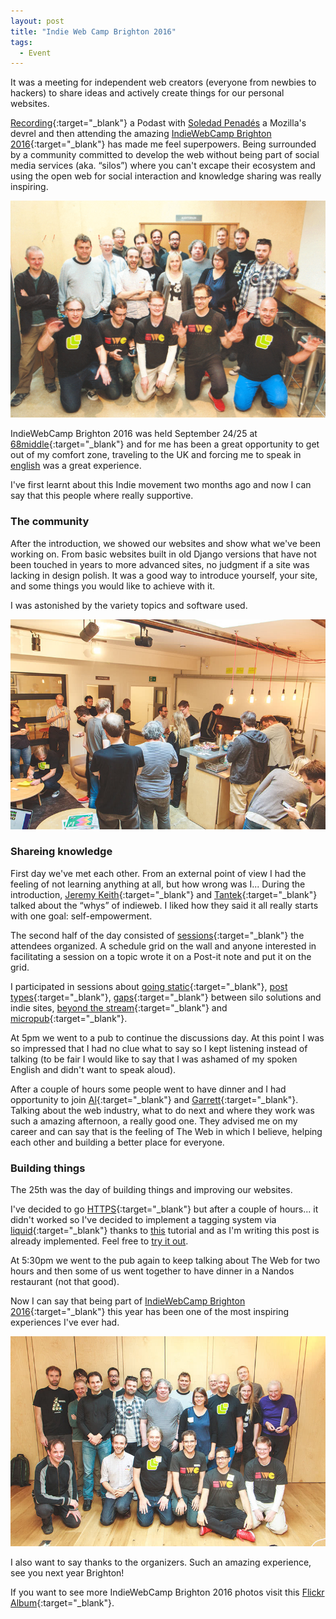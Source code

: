 ```yaml
---
layout: post
title: "Indie Web Camp Brighton 2016"
tags:
  - Event
---
```


It was a meeting for independent web creators (everyone from newbies to hackers) to share ideas and actively create things for our personal websites.

[Recording](http://wecodesignpodcast.com/2016/09/27/web-audio/){:target="_blank"} a Podast with [Soledad Penadés](https://soledadpenades.com) a Mozilla's devrel and then attending the amazing [IndieWebCamp Brighton 2016](https://indieweb.org/2016/Brighton){:target="_blank"} has made me feel superpowers. Being surrounded by a community committed to develop the web without being part of social media services (aka. “silos”) where you can't excape their ecosystem and using the open web for social interaction and knowledge sharing was really inspiring.

<img src="/assets/images/post-IWC-Brighton-2016-1.gif" alt="Photo by Julie Anne Noying CC-BY/Flickr">

IndieWebCamp Brighton 2016 was held September 24/25 at [68middle](http://68middle.st){:target="_blank"} and for me has been a great opportunity to get out of my comfort zone, traveling to the UK and forcing me to speak in [english](/2015/11/25/hello-world/) was a great experience.

I've first learnt about this Indie movement two months ago and now I can say that this people where really supportive.

### The community

After the introduction, we showed our websites and show what we've been working on. From basic websites built in old Django versions that have not been touched in years to more advanced sites, no judgment if a site was lacking in design polish. It was a good way to introduce yourself, your site, and some things you would like to achieve with it.

I was astonished by the variety topics and software used.

<img src="/assets/images/post-IWC-Brighton-2016-2.jpg" alt="Photo by Julie Anne Noying CC-BY/Flickr">

### Shareing knowledge

First day we've met each other. From an external point of view I had the feeling of not learning anything at all, but how wrong was I... During the introduction, [Jeremy Keith](https://adactio.com){:target="_blank"} and [Tantek](http://tantek.com){:target="_blank"} talked about the “whys” of indieweb. I liked how they said it all really starts with one goal: self-empowerment.

The second half of the day consisted of [sessions](https://indieweb.org/2016/Brighton/Schedule){:target="_blank"} the attendees organized. A schedule grid on the wall and anyone interested in facilitating a session on a topic wrote it on a Post-it note and put it on the grid.

I participated in sessions about [going static](https://indieweb.org/2016/Brighton/goingstatic){:target="_blank"}, [post types](https://indieweb.org/2016/Brighton/posttypes){:target="_blank"}, [gaps](https://indieweb.org/2016/Brighton/gaps){:target="_blank"} between silo solutions and indie sites, [beyond the stream](https://indieweb.org/2016/Brighton/beyondstreams){:target="_blank"} and [micropub](https://indieweb.org/2016/Brighton/micropub){:target="_blank"}.

At 5pm we went to a pub to continue the discussions day. At this point I was so impressed that I had no clue what to say so I kept listening instead of talking (to be fair I would like to say that I was ashamed of my spoken English and didn't want to speak aloud).

After a couple of hours some people went to have dinner and I had opportunity to join [Al](https://alpower.com/){:target="_blank"} and [Garrett](https://polytechnic.co.uk/){:target="_blank"}. Talking about the web industry, what to do next and where they work was such a amazing afternoon, a really good one. They advised me on my career and can say that is the feeling of The Web in which I believe, helping each other and building a better place for everyone.

### Building things

The 25th was the day of building things and improving our websites.

I've decided to go [HTTPS](https://blog.cloudflare.com/secure-and-fast-github-pages-with-cloudflare/){:target="_blank"} but after a couple of hours... it didn't worked so I've decided to implement a tagging system via [liquid](https://shopify.github.io/liquid/){:target="_blank"} thanks to [this](http://pavdmyt.com/how-to-implement-tags-at-jekyll-website/) tutorial and as I'm writing this post is already implemented. Feel free to [try it out](/tags).

At 5:30pm we went to the pub again to keep talking about The Web for two hours and then some of us went together to have dinner in a Nandos restaurant (not that good).

Now I can say that being part of [IndieWebCamp Brighton 2016](https://indieweb.org/2016/Brighton){:target="_blank"} this year has been one of the most inspiring experiences I've ever had.

<img src="/assets/images/post-IWC-Brighton-2016-4.jpg" alt="Photo by Julie Anne Noying CC-BY/Flickr">

I also want to say thanks to the organizers. Such an amazing experience, see you next year Brighton!

If you want to see more IndieWebCamp Brighton 2016 photos visit this [Flickr Album](https://www.flickr.com/photos/tollwerk/albums/72157674218415016){:target="_blank"}.
